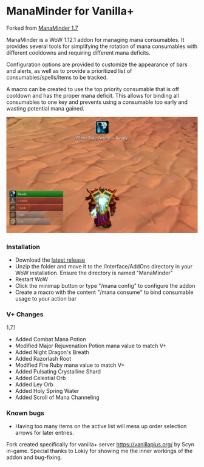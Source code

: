 # ManaMinder for Vanilla+

Forked from [ManaMinder 1.7](https://github.com/GritsUI/ManaMinder)

ManaMinder is a WoW 1.12.1 addon for managing mana consumables. It provides several tools for simplifying the rotation of mana consumables with different cooldowns and requiring different mana deficits.

Configuration options are provided to customize the appearance of bars and alerts, as well as to provide a prioritized list of consumables/spells/items to be tracked.

A macro can be created to use the top priority consumable that is off cooldown and has the proper mana deficit. This allows for binding all consumables to one key and prevents using a consumable too early and wasting potential mana gained. 

![ManaMinder](docs/images/Screenshot1.png)

### Installation ###

* Download the [latest release](https://github.com/GritsUI/ManaMinder/releases)
* Unzip the folder and move it to the /Interface/AddOns directory in your WoW installation. Ensure the directory is named "ManaMinder"
* Restart WoW
* Click the minimap button or type "/mana config" to configure the addon
* Create a macro with the content "/mana consume" to bind consumable usage to your action bar


### V+ Changes ###

1.7.1
* Added Combat Mana Potion
* Modified Major Rejuvenation Potion mana value to match V+
* Added Night Dragon's Breath
* Added Razorlash Root
* Modified Fire Ruby mana value to match V+
* Added Pulsating Crystalline Shard
* Added Celestial Orb
* Added Ley Orb
* Added Holy Spring Water
* Added Scroll of Mana Channeling

### Known bugs ###
- Having too many items on the active list will mess up order selection arrows for later entries.


Fork created specifically for vanilla+ server https://vanillaplus.org/ by Scyn in-game.
Special thanks to Lokiy for showing me the inner workings of the addon and bug-fixing.
